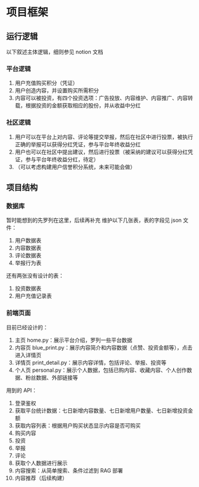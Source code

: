 # 项目框架

## 运行逻辑

以下叙述主体逻辑，细则参见 notion 文档

### 平台逻辑

1. 用户充值购买积分（凭证）
2. 用户创造内容，并设置购买所需积分
3. 内容可以被投资，有四个投资选项：广告投放、内容维护、内容推广、内容转载，根据投资的金额获取相应的股份，并从收益中分红

### 社区逻辑

1. 用户可以在平台上对内容、评论等提交举报，然后在社区中进行投票，被执行正确的举报可以获得分红凭证，参与平台年终收益分红
2. 用户也可以在社区中提出建议，然后进行投票（被采纳的建议可以获得分红凭证，参与平台年终收益分红，待定）
3. （可以考虑构建用户信誉积分系统，未来可能会做）

## 项目结构

### 数据库

暂时能想到的先罗列在这里，后续再补充
维护以下几张表，表的字段见 json 文件：

1. 用户数据表
2. 内容数据表
3. 评论数据表
4. 举报行为表

还有两张没有设计的表：

1. 投资数据表
2. 用户充值记录表

### 前端页面

目前已经设计的：

1. 主页 home.py：展示平台介绍，罗列一些平台数据
2. 内容页 blue_print.py：展示内容简介和内容数据（点赞、投资金额等），点击进入详情页
3. 详情页 print_detail.py：展示内容详情，包括评论、举报、投资等
4. 个人页 personal.py：展示个人数据，包括已购内容、收藏内容、个人创作数据、粉丝数据、外部链接等

用到的 API：

1. 登录鉴权
2. 获取平台统计数据：七日新增内容数量、七日新增用户数量、七日新增投资金额
3. 获取内容列表：根据用户购买状态显示内容是否可购买
4. 购买内容
5. 投资
6. 举报
7. 评论
8. 获取个人数据进行展示
9. 内容搜索：从简单搜索、条件过滤到 RAG 部署
10. 内容推荐（后续构建）
